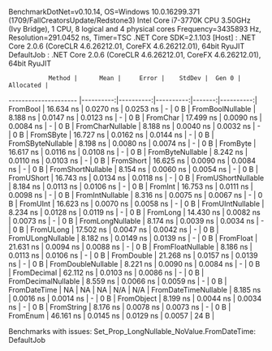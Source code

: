 
BenchmarkDotNet=v0.10.14, OS=Windows 10.0.16299.371 (1709/FallCreatorsUpdate/Redstone3)
Intel Core i7-3770K CPU 3.50GHz (Ivy Bridge), 1 CPU, 8 logical and 4 physical cores
Frequency=3435893 Hz, Resolution=291.0452 ns, Timer=TSC
.NET Core SDK=2.1.103
  [Host]     : .NET Core 2.0.6 (CoreCLR 4.6.26212.01, CoreFX 4.6.26212.01), 64bit RyuJIT
  DefaultJob : .NET Core 2.0.6 (CoreCLR 4.6.26212.01, CoreFX 4.6.26212.01), 64bit RyuJIT


               Method |      Mean |     Error |    StdDev |  Gen 0 | Allocated |
--------------------- |----------:|----------:|----------:|-------:|----------:|
             FromBool | 16.634 ns | 0.0270 ns | 0.0253 ns |      - |       0 B |
     FromBoolNullable |  8.188 ns | 0.0147 ns | 0.0123 ns |      - |       0 B |
             FromChar | 17.499 ns | 0.0090 ns | 0.0084 ns |      - |       0 B |
     FromCharNullable |  8.188 ns | 0.0040 ns | 0.0032 ns |      - |       0 B |
            FromSByte | 16.727 ns | 0.0162 ns | 0.0144 ns |      - |       0 B |
    FromSByteNullable |  8.198 ns | 0.0080 ns | 0.0074 ns |      - |       0 B |
             FromByte | 16.617 ns | 0.0116 ns | 0.0108 ns |      - |       0 B |
     FromByteNullable |  8.242 ns | 0.0110 ns | 0.0103 ns |      - |       0 B |
            FromShort | 16.625 ns | 0.0090 ns | 0.0084 ns |      - |       0 B |
    FromShortNullable |  8.154 ns | 0.0060 ns | 0.0054 ns |      - |       0 B |
           FromUShort | 16.743 ns | 0.0134 ns | 0.0118 ns |      - |       0 B |
   FromUShortNullable |  8.184 ns | 0.0113 ns | 0.0106 ns |      - |       0 B |
              FromInt | 16.753 ns | 0.0111 ns | 0.0098 ns |      - |       0 B |
      FromIntNullable |  8.316 ns | 0.0075 ns | 0.0067 ns |      - |       0 B |
             FromUInt | 16.623 ns | 0.0070 ns | 0.0058 ns |      - |       0 B |
     FromUIntNullable |  8.234 ns | 0.0128 ns | 0.0119 ns |      - |       0 B |
             FromLong | 14.430 ns | 0.0082 ns | 0.0073 ns |      - |       0 B |
     FromLongNullable |  8.174 ns | 0.0039 ns | 0.0034 ns |      - |       0 B |
            FromULong | 17.502 ns | 0.0047 ns | 0.0042 ns |      - |       0 B |
    FromULongNullable |  8.182 ns | 0.0149 ns | 0.0139 ns |      - |       0 B |
            FromFloat | 21.631 ns | 0.0094 ns | 0.0088 ns |      - |       0 B |
    FromFloatNullable |  8.186 ns | 0.0113 ns | 0.0106 ns |      - |       0 B |
           FromDouble | 21.268 ns | 0.0157 ns | 0.0139 ns |      - |       0 B |
   FromDoubleNullable |  8.221 ns | 0.0090 ns | 0.0084 ns |      - |       0 B |
          FromDecimal | 62.112 ns | 0.0103 ns | 0.0086 ns |      - |       0 B |
  FromDecimalNullable |  8.559 ns | 0.0066 ns | 0.0059 ns |      - |       0 B |
         FromDateTime |        NA |        NA |        NA |    N/A |       N/A |
 FromDateTimeNullable |  8.185 ns | 0.0016 ns | 0.0014 ns |      - |       0 B |
           FromObject |  8.199 ns | 0.0044 ns | 0.0034 ns |      - |       0 B |
           FromString |  8.176 ns | 0.0078 ns | 0.0073 ns |      - |       0 B |
             FromEnum | 46.161 ns | 0.0145 ns | 0.0129 ns | 0.0057 |      24 B |

Benchmarks with issues:
  Set_Prop_LongNullable_NoValue.FromDateTime: DefaultJob
